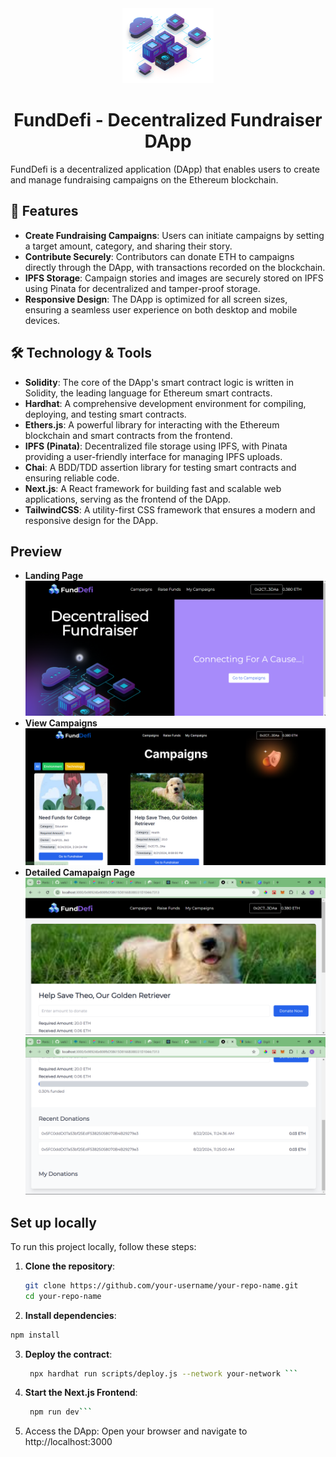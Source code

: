 <div align="center">
    <img src="assets/Group 268 (1).png" height="120px"/>
    <h1> FundDefi - Decentralized Fundraiser DApp </h1>
</div>




FundDefi is a decentralized application (DApp) that enables users to create and manage fundraising campaigns on the Ethereum blockchain.

## 🚀 Features

- **Create Fundraising Campaigns**: Users can initiate campaigns by setting a target amount, category, and sharing their story.
- **Contribute Securely**: Contributors can donate ETH to campaigns directly through the DApp, with transactions recorded on the blockchain.
- **IPFS Storage**: Campaign stories and images are securely stored on IPFS using Pinata for decentralized and tamper-proof storage.
- **Responsive Design**: The DApp is optimized for all screen sizes, ensuring a seamless user experience on both desktop and mobile devices.

## 🛠️ Technology & Tools

- **Solidity**: The core of the DApp's smart contract logic is written in Solidity, the leading language for Ethereum smart contracts.
- **Hardhat**: A comprehensive development environment for compiling, deploying, and testing smart contracts.
- **Ethers.js**: A powerful library for interacting with the Ethereum blockchain and smart contracts from the frontend.
- **IPFS (Pinata)**: Decentralized file storage using IPFS, with Pinata providing a user-friendly interface for managing IPFS uploads.
- **Chai**: A BDD/TDD assertion library for testing smart contracts and ensuring reliable code.
- **Next.js**: A React framework for building fast and scalable web applications, serving as the frontend of the DApp.
- **TailwindCSS**: A utility-first CSS framework that ensures a modern and responsive design for the DApp.

## Preview
- **Landing Page**
  <img src="assets/Screenshot 2024-08-24 192202.png">
  <br/>
- **View Campaigns**
  <img src="assets/Screenshot 2024-08-24 185159.png">
  <br/>
- **Detailed Camapaign Page**
  <img src="assets/Screenshot 2024-08-24 192337.png">
  <img src="assets/Screenshot 2024-08-24 192429.png">

## Set up locally

To run this project locally, follow these steps:

1. **Clone the repository**:
   ```bash
   git clone https://github.com/your-username/your-repo-name.git
   cd your-repo-name
    ```
   
2.  **Install dependencies**:
   ```bash
npm install
```

3. **Deploy the contract**:
   ```bash
    npx hardhat run scripts/deploy.js --network your-network ```

4. **Start the Next.js Frontend**:
   ```bash
    npm run dev```
5. Access the DApp: Open your browser and navigate to http://localhost:3000
